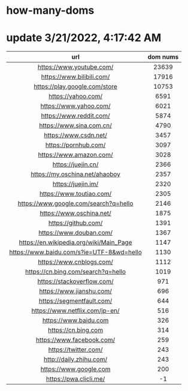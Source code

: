 # how-many-doms

# update 3/21/2022, 4:17:42 AM

url | dom nums
:-: | :-:
https://www.youtube.com/ | 23639
https://www.bilibili.com/ | 17916
https://play.google.com/store | 10753
https://yahoo.com/ | 6591
https://www.yahoo.com/ | 6021
https://www.reddit.com/ | 5874
https://www.sina.com.cn/ | 4790
https://www.csdn.net/ | 3457
https://pornhub.com/ | 3097
https://www.amazon.com/ | 3028
https://juejin.cn/ | 2366
https://my.oschina.net/ahaoboy | 2357
https://juejin.im/ | 2320
https://www.toutiao.com/ | 2305
https://www.google.com/search?q=hello | 2146
https://www.oschina.net/ | 1875
https://github.com/ | 1391
https://www.douban.com/ | 1367
https://en.wikipedia.org/wiki/Main_Page | 1147
https://www.baidu.com/s?ie=UTF-8&wd=hello | 1130
https://www.cnblogs.com/ | 1112
https://cn.bing.com/search?q=hello | 1019
https://stackoverflow.com/ | 971
https://www.jianshu.com/ | 696
https://segmentfault.com/ | 644
https://www.netflix.com/jp-en/ | 516
https://www.baidu.com | 326
https://cn.bing.com | 314
https://www.facebook.com/ | 259
https://twitter.com/ | 243
http://daily.zhihu.com/ | 243
https://www.google.com | 200
https://pwa.clicli.me/ | -1
